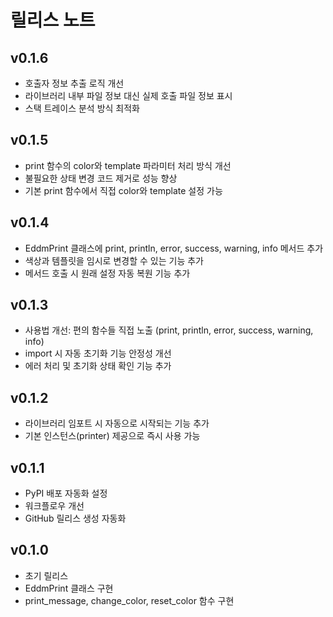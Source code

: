 # 릴리스 노트

## v0.1.6
- 호출자 정보 추출 로직 개선
- 라이브러리 내부 파일 정보 대신 실제 호출 파일 정보 표시
- 스택 트레이스 분석 방식 최적화

## v0.1.5
- print 함수의 color와 template 파라미터 처리 방식 개선
- 불필요한 상태 변경 코드 제거로 성능 향상
- 기본 print 함수에서 직접 color와 template 설정 가능

## v0.1.4
- EddmPrint 클래스에 print, println, error, success, warning, info 메서드 추가
- 색상과 템플릿을 임시로 변경할 수 있는 기능 추가
- 메서드 호출 시 원래 설정 자동 복원 기능 추가

## v0.1.3
- 사용법 개선: 편의 함수들 직접 노출 (print, println, error, success, warning, info)
- import 시 자동 초기화 기능 안정성 개선
- 에러 처리 및 초기화 상태 확인 기능 추가

## v0.1.2
- 라이브러리 임포트 시 자동으로 시작되는 기능 추가
- 기본 인스턴스(printer) 제공으로 즉시 사용 가능

## v0.1.1
- PyPI 배포 자동화 설정
- 워크플로우 개선
- GitHub 릴리스 생성 자동화

## v0.1.0
- 초기 릴리스
- EddmPrint 클래스 구현
- print_message, change_color, reset_color 함수 구현 